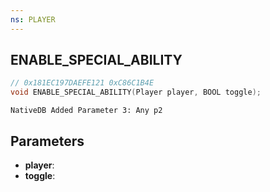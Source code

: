 ```yaml
---
ns: PLAYER
---
```

## ENABLE_SPECIAL_ABILITY

```c
// 0x181EC197DAEFE121 0xC86C1B4E
void ENABLE_SPECIAL_ABILITY(Player player, BOOL toggle);
```

```
NativeDB Added Parameter 3: Any p2
```

## Parameters
* **player**: 
* **toggle**: 

